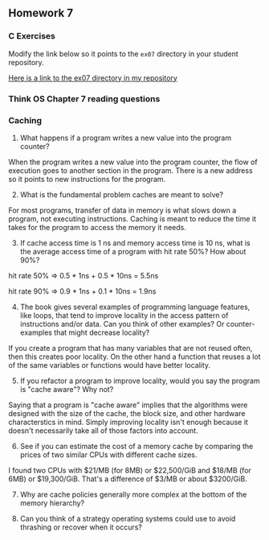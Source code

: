 ## Homework 7

### C Exercises

Modify the link below so it points to the `ex07` directory in your
student repository.

[Here is a link to the ex07 directory in my repository](https://github.com/elepert/ExercisesInC/tree/master/exercises/ex07)

### Think OS Chapter 7 reading questions

### Caching

1) What happens if a program writes a new value into the program counter?

When the program writes a new value into the program counter, the flow of execution goes to another section in the program. There is a new address so it points to new instructions for the program.

2) What is the fundamental problem caches are meant to solve?

For most programs, transfer of data in memory is what slows down a program, not executing instructions. Caching is meant to reduce the time it takes for the program to access the memory it needs.

3) If cache access time is 1 ns and memory access time is 10 ns, what is the average access time of a program with hit rate 50%?  How about 90%?

hit rate 50% => 0.5 * 1ns + 0.5 * 10ns = 5.5ns

hit rate 90% => 0.9 * 1ns + 0.1 * 10ns = 1.9ns

4) The book gives several examples of programming language features, like loops, that tend to improve locality in the access pattern of instructions and/or data.  Can you think of other examples? Or counter-examples that might decrease locality?

If you create a program that has many variables that are not reused often, then this creates poor locality. On the other hand a function that reuses a lot of the same variables or functions would have better locality.

5)  If you refactor a program to improve locality, would you say the program is "cache aware"?  Why not?

Saying that a program is "cache aware" implies that the algorithms were designed with the size of the cache, the block size, and other hardware characterstics in mind. Simply improving locality isn't enough because it doesn't necessarily take all of those factors into account.

6) See if you can estimate the cost of a memory cache by comparing the prices of two similar CPUs with 
different cache sizes.

I found two CPUs with $21/MB (for 8MB) or $22,500/GiB and $18/MB (for 6MB) or $19,300/GiB. That's a difference of $3/MB or about $3200/GiB.

7) Why are cache policies generally more complex at the bottom of the memory hierarchy?



8) Can you think of a strategy operating systems could use to avoid thrashing or recover when it occurs?



